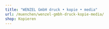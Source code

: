 ```yaml
---
title: "WENZEL GmbH druck • kopie • media"
url: /muenchen/wenzel-gmbh-druck-kopie-media/
shop: Kopieren
---
```

